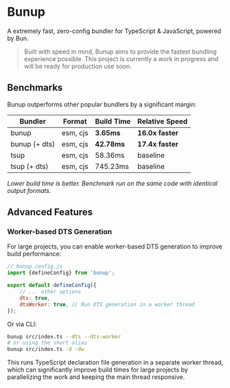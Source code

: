 # Bunup

A extremely fast, zero-config bundler for TypeScript & JavaScript, powered by Bun.

> Built with speed in mind, Bunup aims to provide the fastest bundling experience possible. This project is currently a work in progress and will be ready for production use soon.

## Benchmarks

Bunup outperforms other popular bundlers by a significant margin:

| Bundler       | Format   | Build Time  | Relative Speed   |
| ------------- | -------- | ----------- | ---------------- |
| bunup         | esm, cjs | **3.65ms**  | **16.0x faster** |
| bunup (+ dts) | esm, cjs | **42.78ms** | **17.4x faster** |
| tsup          | esm, cjs | 58.36ms     | baseline         |
| tsup (+ dts)  | esm, cjs | 745.23ms    | baseline         |

_Lower build time is better. Benchmark run on the same code with identical output formats._

## Advanced Features

### Worker-based DTS Generation

For large projects, you can enable worker-based DTS generation to improve build performance:

```js
// bunup.config.js
import {defineConfig} from 'bunup';

export default defineConfig({
    // ... other options
    dts: true,
    dtsWorker: true, // Run DTS generation in a worker thread
});
```

Or via CLI:

```bash
bunup src/index.ts --dts --dts-worker
# or using the short alias
bunup src/index.ts -d -dw
```

This runs TypeScript declaration file generation in a separate worker thread, which can significantly improve build times for large projects by parallelizing the work and keeping the main thread responsive.
